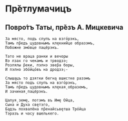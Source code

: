 # Пр̌етлумaчицъ
## Повро́тъ Таты, пр̌езъ А. Мицкевича

 ```По́йдзьце о дзятки, по́йдзьце вшистке разэм
 За място, подъ слупъ на взго́рэкъ,
 Тамъ пр̌едъ цудовнымъ клęкнийце образэмъ,
 Побожне змо́вце пацёрэкъ.

 Тато не враца ранки и вечоры
 Вэ лзах го чекамъ и трводзэ;
 Розлялы р̌еки, пэлнэ звер̌а боры,
 И пэлно збо́йцо́въ на дродзэ;-

 Слышąцъ то дзятки бегнą вшистке разэмъ
 За място подъ слупъ на взго́рэкъ,
 Тамъ пр̌едъ цудовнымъ клęкая̨ образемъ,
 И зачиная̨ пацёрэкъ.

 Цалуя̨ земę, потэмъ въ Имę Ойца,
 Сына и Духа свęтэго,
 Бąдзь похвалёна пр̌енайсьвęтша Тро́йца
 Тэразъ и часу вшелькего.
 ```
